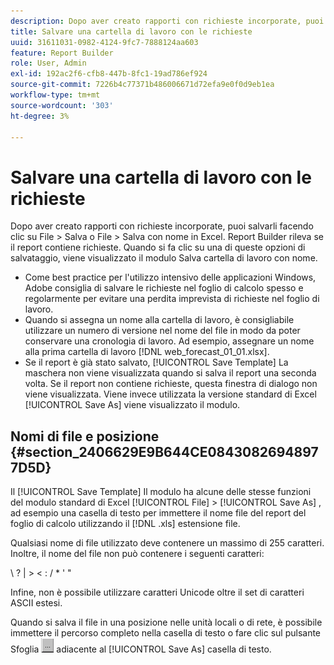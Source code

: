 ```yaml
---
description: Dopo aver creato rapporti con richieste incorporate, puoi salvarli facendo clic su File > Salva o File > Salva con nome in Excel. Report Builder rileva se il report contiene richieste. Quando si fa clic su una di queste opzioni di salvataggio, viene visualizzato il modulo Salva cartella di lavoro con nome.
title: Salvare una cartella di lavoro con le richieste
uuid: 31611031-0982-4124-9fc7-7888124aa603
feature: Report Builder
role: User, Admin
exl-id: 192ac2f6-cfb8-447b-8fc1-19ad786ef924
source-git-commit: 7226b4c77371b486006671d72efa9e0f0d9eb1ea
workflow-type: tm+mt
source-wordcount: '303'
ht-degree: 3%

---
```


# Salvare una cartella di lavoro con le richieste

Dopo aver creato rapporti con richieste incorporate, puoi salvarli facendo clic su File > Salva o File > Salva con nome in Excel. Report Builder rileva se il report contiene richieste. Quando si fa clic su una di queste opzioni di salvataggio, viene visualizzato il modulo Salva cartella di lavoro con nome.

* Come best practice per l&#39;utilizzo intensivo delle applicazioni Windows, Adobe consiglia di salvare le richieste nel foglio di calcolo spesso e regolarmente per evitare una perdita imprevista di richieste nel foglio di lavoro.
* Quando si assegna un nome alla cartella di lavoro, è consigliabile utilizzare un numero di versione nel nome del file in modo da poter conservare una cronologia di lavoro. Ad esempio, assegnare un nome alla prima cartella di lavoro [!DNL web_forecast_01_01.xlsx].
* Se il report è già stato salvato, [!UICONTROL Save Template] La maschera non viene visualizzata quando si salva il report una seconda volta. Se il report non contiene richieste, questa finestra di dialogo non viene visualizzata. Viene invece utilizzata la versione standard di Excel [!UICONTROL Save As] viene visualizzato il modulo.

## Nomi di file e posizione {#section_2406629E9B644CE08430826948977D5D}

Il [!UICONTROL Save Template] Il modulo ha alcune delle stesse funzioni del modulo standard di Excel [!UICONTROL File] > [!UICONTROL Save As] , ad esempio una casella di testo per immettere il nome file del report del foglio di calcolo utilizzando il [!DNL .xls] estensione file.

Qualsiasi nome di file utilizzato deve contenere un massimo di 255 caratteri. Inoltre, il nome del file non può contenere i seguenti caratteri:

\ ? | > &lt; : / &#42; &#39; &quot;

Infine, non è possibile utilizzare caratteri Unicode oltre il set di caratteri ASCII estesi.

Quando si salva il file in una posizione nelle unità locali o di rete, è possibile immettere il percorso completo nella casella di testo o fare clic sul pulsante Sfoglia  ![browse_button.gif](assets/browse_button.gif) adiacente al [!UICONTROL Save As] casella di testo.
